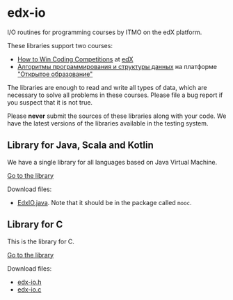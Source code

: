 # edx-io
I/O routines for programming courses by ITMO on the edX platform.

These libraries support two courses:
* [How to Win Coding Competitions](https://courses.edx.org/courses/course-v1:ITMOx+I2CPx+3T2017/course/) at [edX](https://edx.org)
* [Алгоритмы программирования и структуры данных](https://openedu.ru/course/ITMOUniversity/PADS/) на платформе ["Открытое образование"](https://openedu.ru)

The libraries are enough to read and write all types of data, which are necessary to solve all problems in these courses. Please file a bug report if you suspect that it is not true.

Please **never** submit the sources of these libraries along with your code. We have the latest versions of the libraries available in the testing system.

## Library for Java, Scala and Kotlin

We have a single library for all languages based on Java Virtual Machine.

[Go to the library](https://github.com/mbuzdalov/edx-io/tree/master/src/jvm)

Download files:
* [EdxIO.java](https://raw.githubusercontent.com/mbuzdalov/edx-io/master/src/jvm/mooc/EdxIO.java). Note that it should be in the package called `mooc`.

## Library for C

This is the library for C.

[Go to the library](https://github.com/mbuzdalov/edx-io/tree/master/src/c)

Download files:
* [edx-io.h](https://raw.githubusercontent.com/mbuzdalov/edx-io/master/src/c/edx-io.h)
* [edx-io.c](https://raw.githubusercontent.com/mbuzdalov/edx-io/master/src/c/edx-io.c)

